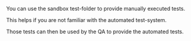 You can use the sandbox test-folder to provide manually executed tests.

This helps if you are not familiar with the automated test-system.

Those tests can then be used by the QA to provide the automated tests.